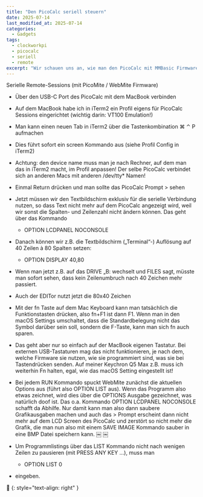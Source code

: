 ```yaml
---
title: "Den PicoCalc seriell steuern"
date: 2025-07-14
last_modified_at: 2025-07-14
categories:
  - Gadgets
tags:
  - clockworkpi
  - picocalc
  - seriell
  - remote
excerpt: "Wir schauen uns an, wie man den PicoCalc mit MMBasic Firmware bequem vom Mac aus bedienen kann."
---
```



Serielle Remote-Sessions (mit PicoMite / WebMite Firmware)
* Über den USB-C Port des PicoCalc mit dem MacBook verbinden
* Auf dem MacBook habe ich in iTerm2 ein Profil eigens für PicoCalc Sessions eingerichtet (wichtig darin: VT100 Emulation!)
* Man kann einen neuen Tab in iTerm2 über die Tastenkombination ⌘ ⌃ P aufmachen
* Dies führt sofort ein screen Kommando aus (siehe Profil Config in iTerm2)
* Achtung: den device name muss man je nach Rechner, auf dem man das in iTerm2 macht, im Profil anpassen! Der selbe PicoCalc verbindet sich an anderen Macs mit anderen /dev/tty* Namen!
* Einmal Return drücken und man sollte das PicoCalc Prompt > sehen
* Jetzt müssen wir den Textbildschirm exklusiv für die serielle Verbindung nutzen, so dass Text nicht mehr auf dem PicoCalc angezeigt wird, weil wir sonst die Spalten- und Zeilenzahl nicht ändern können. Das geht über das Kommando
    * OPTION LCDPANEL NOCONSOLE
* Danach können wir z.B. die Textbildschirm („Terminal“-) Auflösung auf 40 Zeilen à 80 Spalten setzen:
    * OPTION DISPLAY 40,80
* Wenn man jetzt z.B. auf das DRIVE „B: wechselt und FILES sagt, müsste man sofort sehen, dass kein Zeilenumbruch nach 40 Zeichen mehr passiert.
* Auch der EDITor nutzt jetzt die 80x40 Zeichen
* Mit der fn Taste auf dem Mac Keyboard kann man tatsächlich die Funktionstasten drücken, also fn+F1 ist dann F1. Wenn man in den macOS Settings umschaltet, dass die Standardbelegung nicht das Symbol darüber sein soll, sondern die F-Taste, kann man sich fn auch sparen.
* Das geht aber nur so einfach auf der MacBook eigenen Tastatur. Bei externen USB-Tastaturen mag das nicht funktionieren, je nach dem, welche Firmware sie nutzen, wie sie programmiert sind, was sie bei Tastendrücken senden. Auf meiner Keychron Q5 Max z.B. muss ich weiterhin Fn halten, egal, wie das macOS Setting eingestellt ist!
* Bei jedem RUN Kommando spuckt WebMite zunächst die aktuellen Options aus (führt also OPTION LIST aus). Wenn das Programm also etwas zeichnet, wird dies über die OPTIONS Ausgabe gezeichnet, was natürlich doof ist. Das o.a. Kommando OPTION LCDPANEL NOCONSOLE schafft da Abhilfe. Nur damit kann man also dann saubere Grafikausgaben machen und auch das > Prompt erscheint dann nicht mehr auf dem LCD Screen des PicoCalc und zerstört so nicht mehr die Grafik, die man nun also mit einem SAVE IMAGE Kommando sauber in eine BMP Datei speichern kann.
￼
￼

* Um Programmlistings über das LIST Kommando nicht nach wenigen Zeilen zu pausieren (mit PRESS ANY KEY …), muss man
    * OPTION LIST 0
* eingeben.




🔲
{: style="text-align: right" }